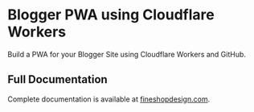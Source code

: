 # Blogger PWA using Cloudflare Workers

Build a PWA for your Blogger Site using Cloudflare Workers and GitHub.

## Full Documentation

Complete documentation is available at [fineshopdesign.com](https://www.fineshopdesign.com/2022/03/how-to-build-progressive-web-app.html).
